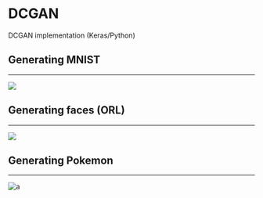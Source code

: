 # DCGAN
DCGAN implementation (Keras/Python)

## Generating MNIST
---

![](https://i.gyazo.com/18d6faf6cb49846d460ada999dd4e52a.png)

## Generating faces (ORL)
---

![](https://i.gyazo.com/022e152215085530c47610109bdabb86.png)

## Generating Pokemon
---

![a](https://i.gyazo.com/017248e537c53a50304b7cb8030cce73.png)
